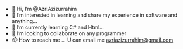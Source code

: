 - 👋 Hi, I’m @AzriAzizurrahim
- 👀 I’m interested in learning and share my experience in software and anything...
- 🌱 I’m currently learning C# and Html...
- 💞️ I’m looking to collaborate on any programmer
- 📫 How to reach me ... U can email me azriazizurrahim@gmail.com

<!---
AzriAzizurrahim/AzriAzizurrahim is a ✨ special ✨ repository because its `README.md` (this file) appears on your GitHub profile.
You can click the Preview link to take a look at your changes.
--->
